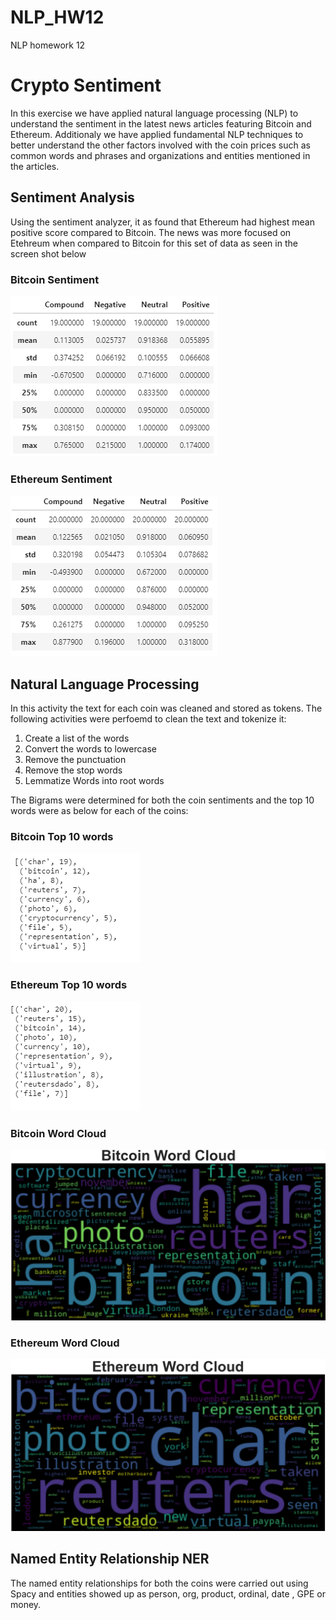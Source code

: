 # NLP_HW12
NLP homework 12

# Crypto Sentiment

In this exercise we have applied natural language processing (NLP) to understand the sentiment in the latest news articles featuring Bitcoin and Ethereum.
Additionaly we have applied fundamental NLP techniques to better understand the other factors involved with the coin prices such as common words and phrases and organizations and entities mentioned in the articles.

## Sentiment Analysis

Using the sentiment analyzer, it as found that Ethereum had highest mean positive score compared to Bitcoin. The news was more focused on Etehreum when compared to Bitcoin for this set of data as seen in the screen shot below

### Bitcoin Sentiment

![Bitcoin Sentiment](Instructions/Images/Bitcoin_Sentiment.png)

### Ethereum Sentiment

![Ethereum Sentiment](Instructions/Images/Ethereum_Sentiment.png)

## Natural Language Processing

In this activity the text for each coin was cleaned and stored as tokens. The following activities were perfoemd to clean the text and tokenize it:

1.  Create a list of the words
2.  Convert the words to lowercase
3.  Remove the punctuation
4.  Remove the stop words    
5.  Lemmatize Words into root words

The Bigrams were determined for both the coin sentiments and the top 10 words were as below for each of the coins:

### Bitcoin Top 10 words

![Bitcoin Top 10 Words](Instructions/Images/Bitcoin_top10words.png)

### Ethereum Top 10 words

![Ethereum Top 10 Words](Instructions/Images/Ethereum_top10words.png)


### Bitcoin Word Cloud

![Bitcoin Word Cloud](Instructions/Images/Bitcoin_wordcloud.png)

### Ethereum Word Cloud

![Ethereum Word Cloud](Instructions/Images/Ethereum_wordcloud.png)

## Named Entity Relationship NER 

The named entity relationships for both the coins were carried out using Spacy and entities showed up as person, org, product, ordinal, date , GPE or money.
